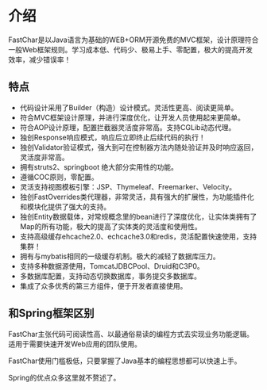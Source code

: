 # 介绍

FastChar是以Java语言为基础的WEB+ORM开源免费的MVC框架，设计原理符合一般Web框架规则。学习成本低、代码少、极易上手、零配置，极大的提高开发效率，减少错误率！

## 特点
* 代码设计采用了Builder（构造）设计模式。灵活性更高、阅读更简单。
* 符合MVC框架设计原理，并进行深度优化，让开发人员使用起来更简单。
* 符合AOP设计原理，配置拦截器灵活度非常高。支持CGLib动态代理。
* 独创Response响应模式，响应后立即终止后续代码的执行！
* 独创Validator验证模式，强大到可在控制器方法内随处验证并及时响应返回，灵活度非常高。
* 拥有struts2、springboot 绝大部分实用性的功能。
* 遵循COC原则，零配置。
* 灵活支持视图模板引擎：JSP、Thymeleaf、Freemarker、Velocity。
* 独创FastOverrides类代理器，非常灵活，具有强大的扩展性，为功能插件化和模块化提供了强大的支持。
* 独创Entity数据载体，对常规概念里的bean进行了深度优化，让实体类拥有了Map的所有功能，极大的提高了实体类的灵活度和使用性。
* 支持高级缓存ehcache2.0、echcache3.0和redis，灵活配置快速使用，支持集群！
* 拥有与mybatis相同的一级缓存机制。极大的减轻了数据库压力。
* 支持多种数据源使用，TomcatJDBCPool、Druid和C3P0。
* 多数据库配置，支持动态切换数据库，事务提交多数据库。
* 集成了众多优秀的第三方组件，便于开发者直接使用。

## 和Spring框架区别

FastChar主张代码可阅读性高、以最通俗易读的编程方式去实现业务功能逻辑。适用于需要快速开发Web应用的团队使用。

FastChar使用门槛极低，只要掌握了Java基本的编程思想都可以快速上手。

Spring的优点众多这里就不赘述了。